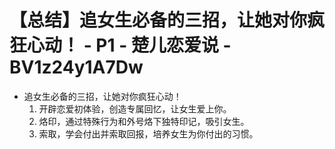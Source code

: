 # 【总结】追女生必备的三招，让她对你疯狂心动！ - P1 - 楚儿恋爱说 - BV1z24y1A7Dw

-   追女生必备的三招，让她对你疯狂心动！
    1.  开辟恋爱初体验，创造专属回忆，让女生爱上你。
    2.  烙印，通过特殊行为和外号烙下独特印记，吸引女生。
    3.  索取，学会付出并索取回报，培养女生为你付出的习惯。